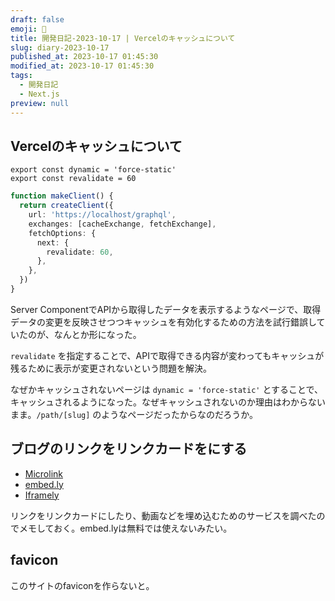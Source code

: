 ```yaml
---
draft: false
emoji: 🌻
title: 開発日記-2023-10-17 | Vercelのキャッシュについて
slug: diary-2023-10-17
published_at: 2023-10-17 01:45:30
modified_at: 2023-10-17 01:45:30
tags:
  - 開発日記
  - Next.js
preview: null
---
```


## Vercelのキャッシュについて

```typescript:page.tsx
export const dynamic = 'force-static'
export const revalidate = 60
```

```typescript
function makeClient() {
  return createClient({
    url: 'https://localhost/graphql',
    exchanges: [cacheExchange, fetchExchange],
    fetchOptions: {
      next: {
        revalidate: 60,
      },
    },
  })
}
```

Server ComponentでAPIから取得したデータを表示するようなページで、取得データの変更を反映させつつキャッシュを有効化するための方法を試行錯誤していたのが、なんとか形になった。

`revalidate` を指定することで、APIで取得できる内容が変わってもキャッシュが残るために表示が変更されないという問題を解決。

なぜかキャッシュされないページは `dynamic = 'force-static'` とすることで、キャッシュされるようになった。なぜキャッシュされないのか理由はわからないまま。`/path/[slug]` のようなページだったからなのだろうか。

## ブログのリンクをリンクカードをにする

- [Microlink](https://microlink.io/)
- [embed.ly](https://embed.ly/)
- [Iframely](https://iframely.com/)

リンクをリンクカードにしたり、動画などを埋め込むためのサービスを調べたのでメモしておく。embed.lyは無料では使えないみたい。

## favicon

このサイトのfaviconを作らないと。
